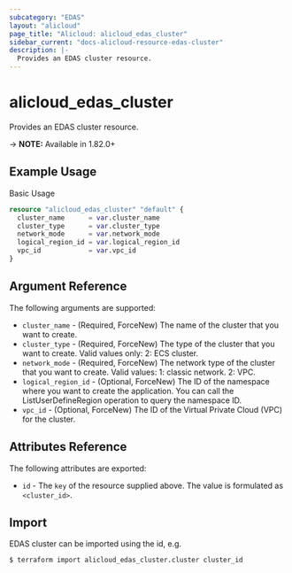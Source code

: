 ```yaml
---
subcategory: "EDAS"
layout: "alicloud"
page_title: "Alicloud: alicloud_edas_cluster"
sidebar_current: "docs-alicloud-resource-edas-cluster"
description: |-
  Provides an EDAS cluster resource.
---
```


# alicloud\_edas\_cluster

Provides an EDAS cluster resource.

-> **NOTE:** Available in 1.82.0+

## Example Usage

Basic Usage

```terraform
resource "alicloud_edas_cluster" "default" {
  cluster_name      = var.cluster_name
  cluster_type      = var.cluster_type
  network_mode      = var.network_mode
  logical_region_id = var.logical_region_id
  vpc_id            = var.vpc_id
}
```

## Argument Reference

The following arguments are supported:

* `cluster_name` - (Required, ForceNew) The name of the cluster that you want to create.
* `cluster_type` - (Required, ForceNew) The type of the cluster that you want to create. Valid values only: 2: ECS cluster.
* `network_mode` - (Required, ForceNew) The network type of the cluster that you want to create. Valid values: 1: classic network. 2: VPC.
* `logical_region_id` - (Optional, ForceNew) The ID of the namespace where you want to create the application. You can call the ListUserDefineRegion operation to query the namespace ID.
* `vpc_id` - (Optional, ForceNew) The ID of the Virtual Private Cloud (VPC) for the cluster.

## Attributes Reference

The following attributes are exported:

* `id` - The `key` of the resource supplied above. The value is formulated as `<cluster_id>`.

## Import

EDAS cluster can be imported using the id, e.g.

```shell
$ terraform import alicloud_edas_cluster.cluster cluster_id
```

